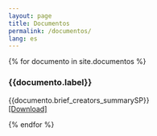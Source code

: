 ```yaml
---
layout: page
title: Documentos
permalink: /documentos/
lang: es
---
```


{% for documento in site.documentos %}

<div class="docs animatable fadeInUp">
<h3>{{documento.label}}</h3>
<p>
{{documento.brief_creators_summarySP}}<br>
<a href="{{site.baseurl}}/documentos/{{documento.pid}}.pdf">[Download]</a>
</p>
</div>

{% endfor %}
